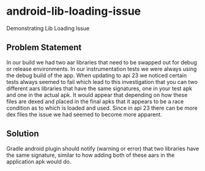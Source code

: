 # android-lib-loading-issue
Demonstrating Lib Loading Issue

## Problem Statement

In our build we had two aar libraries that need to be swapped out for debug or release environments.
In our instrumentation tests we were always using the debug build of the app. When updating to api 23 we noticed
certain tests always seemed to fail which lead to this investigation that you can two different aars libraries
that have the same signatures, one in your test apk and one in the actual apk. It would appear that depending on 
how these files are dexed and placed in the final apks that it appears to be a race condition as to which is loaded
and used. Since in api 23 there can be more dex files the issue we had seemed to become more apparent.

## Solution
Gradle android plugin should notify (warning or error) that two libraries have the same signature, similar to 
how adding both of these aars in the application apk would do.
